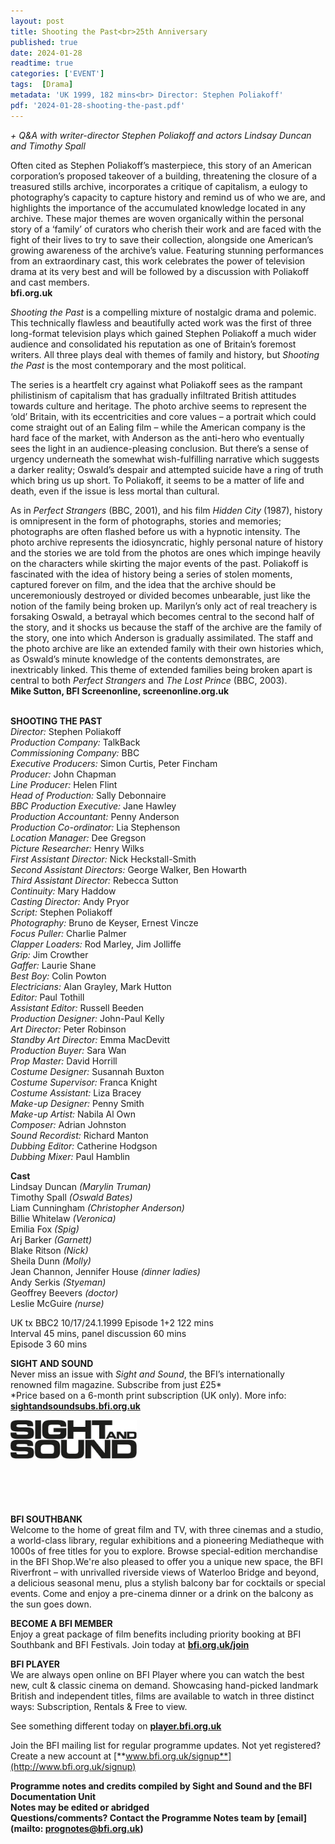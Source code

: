 ```yaml
---
layout: post
title: Shooting the Past<br>25th Anniversary
published: true
date: 2024-01-28
readtime: true
categories: ['EVENT']
tags:  [Drama]
metadata: 'UK 1999, 182 mins<br> Director: Stephen Poliakoff'
pdf: '2024-01-28-shooting-the-past.pdf'
---
```


_+ Q&A with writer-director Stephen Poliakoff and actors Lindsay Duncan and Timothy Spall_

Often cited as Stephen Poliakoff’s masterpiece, this story of an American corporation’s proposed takeover of a building, threatening the closure of a treasured stills archive, incorporates a critique of capitalism, a eulogy to photography’s capacity to capture history and remind us of who we are, and highlights the importance of the accumulated knowledge located in any archive. These major themes are woven organically within the personal story of a ‘family’ of curators who cherish their work and are faced with the fight of their lives to try to save their collection, alongside one American’s growing awareness of the archive’s value. Featuring stunning performances from an extraordinary cast, this work celebrates the power of television drama at its very best and will be followed by a discussion with Poliakoff and cast members.  
**bfi.org.uk**  

_Shooting the Past_ is a compelling mixture of nostalgic drama and polemic. This technically flawless and beautifully acted work was the first of three long-format television plays which gained Stephen Poliakoff a much wider audience and consolidated his reputation as one of Britain’s foremost writers. All three plays deal with themes of family and history, but _Shooting the Past_ is the most contemporary and the most political.

The series is a heartfelt cry against what Poliakoff sees as the rampant philistinism of capitalism that has gradually infiltrated British attitudes towards culture and heritage. The photo archive seems to represent the ‘old’ Britain, with its eccentricities and core values – a portrait which could come straight out of an Ealing film – while the American company is the hard face of the market, with Anderson as the anti-hero who eventually sees the light in an audience-pleasing conclusion. But there’s a sense of urgency underneath the somewhat wish-fulfilling narrative which suggests a darker reality; Oswald’s despair and attempted suicide have a ring of truth which bring us up short.  To Poliakoff, it seems to be a matter of life and death, even if the issue is less mortal than cultural.

As in _Perfect Strangers_ (BBC, 2001), and his film _Hidden City_ (1987), history is omnipresent in the form of photographs, stories and memories; photographs are often flashed before us with a hypnotic intensity. The photo archive represents the idiosyncratic, highly personal nature of history and the stories we are told from the photos are ones which impinge heavily on the characters while skirting the major events of the past. Poliakoff is fascinated with the idea of history being a series of stolen moments, captured forever on film, and the idea that the archive should be unceremoniously destroyed or divided becomes unbearable, just like the notion of the family being broken up. Marilyn’s only act of real treachery is forsaking Oswald, a betrayal which becomes central to the second half of the story, and it shocks us because the staff of the archive are the family of the story, one into which Anderson is gradually assimilated. The staff and the photo archive are like an extended family with their own histories which, as Oswald’s minute knowledge of the contents demonstrates, are inextricably linked. This theme of extended families being broken apart is central to both _Perfect Strangers_ and _The Lost Prince_ (BBC, 2003).  
**Mike Sutton, BFI Screenonline, screenonline.org.uk**  
<br>

**SHOOTING THE PAST**  
_Director:_ Stephen Poliakoff  
_Production Company:_ TalkBack  
_Commissioning Company:_ BBC  
_Executive Producers:_ Simon Curtis, Peter Fincham  
_Producer:_ John Chapman  
_Line Producer:_ Helen Flint  
_Head of Production:_ Sally Debonnaire  
_BBC Production Executive:_ Jane Hawley  
_Production Accountant:_ Penny Anderson  
_Production Co-ordinator:_ Lia Stephenson  
_Location Manager:_ Dee Gregson  
_Picture Researcher:_ Henry Wilks  
_First Assistant Director:_ Nick Heckstall-Smith  
_Second Assistant Directors:_ George Walker, Ben Howarth  
_Third Assistant Director:_ Rebecca Sutton  
_Continuity:_ Mary Haddow  
_Casting Director:_ Andy Pryor  
_Script:_ Stephen Poliakoff  
_Photography:_ Bruno de Keyser, Ernest Vincze  
_Focus Puller:_ Charlie Palmer  
_Clapper Loaders:_ Rod Marley, Jim Jolliffe  
_Grip:_ Jim Crowther  
_Gaffer:_ Laurie Shane  
_Best Boy:_ Colin Powton  
_Electricians:_ Alan Grayley, Mark Hutton  
_Editor:_ Paul Tothill  
_Assistant Editor:_ Russell Beeden  
_Production Designer:_ John-Paul Kelly  
_Art Director:_ Peter Robinson  
_Standby Art Director:_ Emma MacDevitt  
_Production Buyer:_ Sara Wan  
_Prop Master:_ David Horrill  
_Costume Designer:_ Susannah Buxton  
_Costume Supervisor:_ Franca Knight  
_Costume Assistant:_ Liza Bracey  
_Make-up Designer:_ Penny Smith  
_Make-up Artist:_ Nabila Al Own  
_Composer:_ Adrian Johnston  
_Sound Recordist:_ Richard Manton  
_Dubbing Editor:_ Catherine Hodgson  
_Dubbing Mixer:_ Paul Hamblin  

**Cast**  
Lindsay Duncan _(Marylin Truman)_  
Timothy Spall _(Oswald Bates)_  
Liam Cunningham _(Christopher Anderson)_  
Billie Whitelaw _(Veronica)_  
Emilia Fox _(Spig)_  
Arj Barker _(Garnett)_  
Blake Ritson _(Nick)_  
Sheila Dunn _(Molly)_  
Jean Channon, Jennifer House _(dinner ladies)_  
Andy Serkis _(Styeman)_  
Geoffrey Beevers _(doctor)_  
Leslie McGuire _(nurse)_  

UK tx BBC2 10/17/24.1.1999
Episode 1+2 122 mins  
Interval 45 mins, panel discussion 60 mins  
Episode 3 60 mins
<br>

**SIGHT AND SOUND**<br>
Never miss an issue with _Sight and Sound_, the BFI’s internationally renowned film magazine. Subscribe from just £25*<br>
*Price based on a 6-month print subscription (UK only). More info: [**sightandsoundsubs.bfi.org.uk**](https://sightandsoundsubs.bfi.org.uk/subscribe)

<img style="float: left;" src="/img/sight-and-sound.jpg" width="40%" height="40%"><br><br><br><br><br><br><br><br>

**BFI SOUTHBANK**  
Welcome to the home of great film and TV, with three cinemas and a studio, a world-class library, regular exhibitions and a pioneering Mediatheque with 1000s of free titles for you to explore. Browse special-edition merchandise in the BFI Shop.We&#39;re also pleased to offer you a unique new space, the BFI Riverfront – with unrivalled riverside views of Waterloo Bridge and beyond, a delicious seasonal menu, plus a stylish balcony bar for cocktails or special events. Come and enjoy a pre-cinema dinner or a drink on the balcony as the sun goes down.  

**BECOME A BFI MEMBER**  
Enjoy a great package of film benefits including priority booking at BFI Southbank and BFI Festivals. Join today at [**bfi.org.uk/join**](http://www.bfi.org.uk/join)  

**BFI PLAYER**  
 We are always open online on BFI Player where you can watch the best new, cult &amp; classic cinema on demand. Showcasing hand-picked landmark British and independent titles, films are available to watch in three distinct ways: Subscription, Rentals &amp; Free to view.  

See something different today on [**player.bfi.org.uk**](https://player.bfi.org.uk)  

Join the BFI mailing list for regular programme updates. Not yet registered? Create a new account at [**www.bfi.org.uk/signup**](http://www.bfi.org.uk/signup)

**Programme notes and credits compiled by Sight and Sound and the BFI Documentation Unit  
Notes may be edited or abridged  
Questions/comments? Contact the Programme Notes team by [email](mailto: prognotes@bfi.org.uk)**
<!--stackedit_data:
eyJoaXN0b3J5IjpbNTM0MzgwODUyXX0=
-->